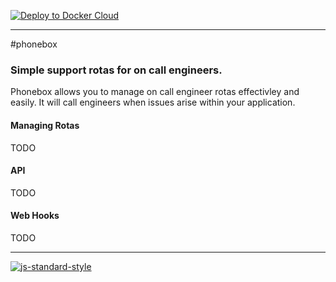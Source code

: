 [![Deploy to Docker Cloud](https://files.cloud.docker.com/images/deploy-to-dockercloud.svg)](https://cloud.docker.com/stack/deploy/)

* * *

#phonebox

### Simple support rotas for on call engineers.

Phonebox allows you to manage on call engineer rotas effectivley and easily.  It will call engineers when issues arise within your application.

#### Managing Rotas
TODO

#### API
TODO

#### Web Hooks
TODO

* * *

[![js-standard-style](https://cdn.rawgit.com/feross/standard/master/badge.svg)](https://github.com/feross/standard)


